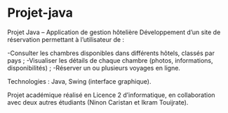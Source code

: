 # Projet-java
Projet Java – Application de gestion hôtelière
Développement d’un site de réservation permettant à l’utilisateur de :

-Consulter les chambres disponibles dans différents hôtels, classés par pays ;
-Visualiser les détails de chaque chambre (photos, informations, disponibilités) ;
-Réserver un ou plusieurs voyages en ligne.

Technologies : Java, Swing (interface graphique).

Projet académique réalisé en Licence 2 d’informatique, en collaboration avec deux autres étudiants (Ninon Caristan et Ikram Touijrate).
